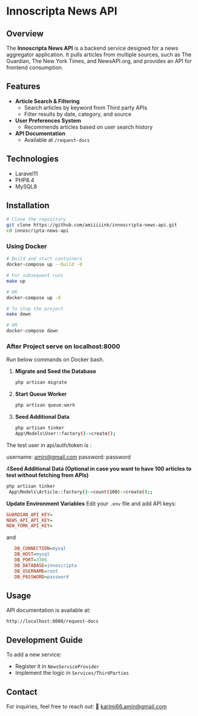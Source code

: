 # Innoscripta News API

## Overview

The **Innoscripta News API** is a backend service designed for a news aggregator application. It pulls articles from
multiple sources, such as The Guardian, The New York Times, and NewsAPI.org, and provides an API for frontend
consumption.

## Features

- **Article Search & Filtering**
    - Search articles by keyword from Third party APIs
    - Filter results by date, category, and source
- **User Preferences System**
    - Recommends articles based on user search history
- **API Documentation**
    - Available at `/request-docs`

## Technologies

- Laravel11
- PHP8.4
- MySQL8

## Installation

```bash
# Clone the repository
git clone https://github.com/amiiiiink/innoscripta-news-api.git
cd innoscripta-news-api
```

### Using Docker

```bash
# Build and start containers
docker-compose up --build -d
```

```bash
# For subsequent runs
make up   
```

```bash
# OR
docker-compose up -d
```

```bash
# To stop the project
make down  
```

```bash
# OR
docker-compose down
```

### After Project serve on localhost:8000

 Run below commands on Docker bash.

1. **Migrate and Seed the Database**
   ```bash
   php artisan migrate
   ```

2. **Start Queue Worker**
   ```bash
   php artisan queue:work
   ```
3. **Seed Additional Data**
   ```bash
   php artisan tinker
   App\Models\User::factory()->create();
   ```
   
The test user in api/auth/token is : 

 username: amin@gmail.com
 password: password

4**Seed Additional Data (Optional in case you want to have 100 articles to test without fetching from APIs)**
   ```bash
   php artisan tinker
    App\Models\Article::factory()->count(100)->create();;
   ```
  

 **Update Environment Variables**
   Edit your `.env` file and add API keys:
   ```ini
   GUARDIAN_API_KEY=
   NEWS_API_API_KEY=
   NEW_YORK_API_KEY=
   ```
   
   and

  ```ini
     DB_CONNECTION=mysql
     DB_HOST=mysql
     DB_PORT=3306
     DB_DATABASE=innoscripta
     DB_USERNAME=root
     DB_PASSWORD=password
   ```

## Usage

API documentation is available at:

```
http://localhost:8000/request-docs
```

## Development Guide

To add a new service:

- Register it in `NewsServiceProvider`
- Implement the logic in `Services/ThirdParties`

## Contact

For inquiries, feel free to reach out:
📧 [karimi66.amin@gmail.com](mailto:karimi66.amin@gmail.com)

